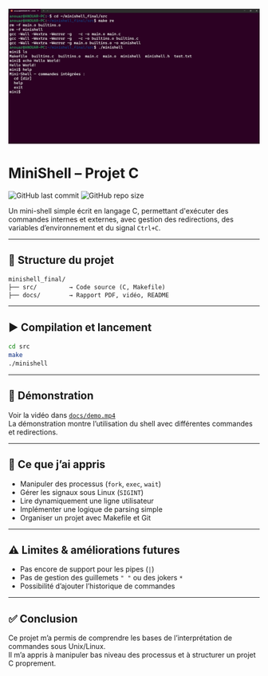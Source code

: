 ![Aperçu du shell](docs/preview.png)

# MiniShell – Projet C

![GitHub last commit](https://img.shields.io/github/last-commit/medanouarzaki/minishell)
![GitHub repo size](https://img.shields.io/github/repo-size/medanouarzaki/minishell)

Un mini-shell simple écrit en langage C, permettant d'exécuter des commandes internes et externes, avec gestion des redirections, des variables d’environnement et du signal `Ctrl+C`.

---

## 📁 Structure du projet

```
minishell_final/
├── src/         → Code source (C, Makefile)
├── docs/        → Rapport PDF, vidéo, README
```

---

## ▶️ Compilation et lancement

```bash
cd src
make
./minishell
```

---

## 🎥 Démonstration

Voir la vidéo dans [`docs/demo.mp4`](docs/demo.mp4)  
La démonstration montre l’utilisation du shell avec différentes commandes et redirections.

---

## 🧠 Ce que j’ai appris

- Manipuler des processus (`fork`, `exec`, `wait`)
- Gérer les signaux sous Linux (`SIGINT`)
- Lire dynamiquement une ligne utilisateur
- Implémenter une logique de parsing simple
- Organiser un projet avec Makefile et Git

---

## ⚠️ Limites & améliorations futures

- Pas encore de support pour les pipes (`|`)
- Pas de gestion des guillemets `" "` ou des jokers `*`
- Possibilité d’ajouter l’historique de commandes

---

## ✅ Conclusion

Ce projet m’a permis de comprendre les bases de l’interprétation de commandes sous Unix/Linux.  
Il m’a appris à manipuler bas niveau des processus et à structurer un projet C proprement.
